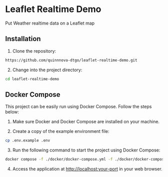 # Leaflet Realtime Demo

Put Weather realtime data on a Leaflet map

## Installation

1. Clone the repository:

```bash
https://github.com/quinnnova-dtgo/leaflet-realtime-demo.git
```

2. Change into the project directory:

```bash
cd leaflet-realtime-demo
```

## Docker Compose

This project can be easily run using Docker Compose. Follow the steps below:

1. Make sure Docker and Docker Compose are installed on your machine.

2. Create a copy of the example environment file:

```bash
cp .env.example .env
```

3. Run the following command to start the project using Docker Compose:

```bash
docker compose -f ./docker/docker-compose.yml -f ./docker/docker-compose.prod.yml up -d
```

4. Access the application at [http://localhost:your-port](http://localhost:your-port) in your web browser.
